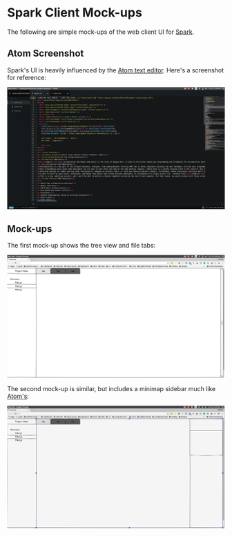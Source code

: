 # Spark Client Mock-ups
The following are simple mock-ups of the web client UI for [Spark](/index).

## Atom Screenshot
Spark's UI is heavily influenced by the [Atom text editor](https://atom.io). Here's a screenshot for reference:

![Atom text editor screenshot](./assets/images/atom.png)

## Mock-ups
The first mock-up shows the tree view and file tabs:

![Mock-up showing tree view and file tabs](./assets/images/mockup.png)

The second mock-up is similar, but includes a minimap sidebar much like [Atom's](https://atom.io/packages/minimap):

![Mock-up with minimap](./assets/images/mockup-minimap.png)
